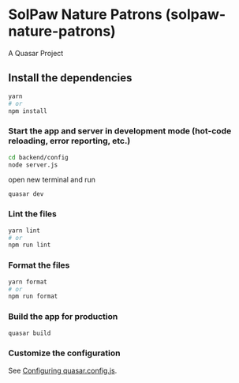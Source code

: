 # SolPaw Nature Patrons (solpaw-nature-patrons)

A Quasar Project

## Install the dependencies
```bash
yarn
# or
npm install
```

### Start the app and server in development mode (hot-code reloading, error reporting, etc.)
```bash
cd backend/config
node server.js
```
open new terminal and run
``` bask
quasar dev
```

### Lint the files
```bash
yarn lint
# or
npm run lint
```


### Format the files
```bash
yarn format
# or
npm run format
```



### Build the app for production
```bash
quasar build
```

### Customize the configuration
See [Configuring quasar.config.js](https://v2.quasar.dev/quasar-cli-vite/quasar-config-js).
